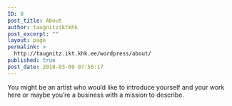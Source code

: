 ```yaml
---
ID: 8
post_title: About
author: taugnitziktkhk
post_excerpt: ""
layout: page
permalink: >
  http://taugnitz.ikt.khk.ee/wordpress/about/
published: true
post_date: 2018-03-09 07:56:17
---
```

You might be an artist who would like to introduce yourself and your work here or maybe you&rsquo;re a business with a mission to describe.